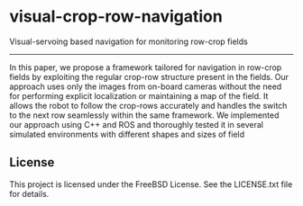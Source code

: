 # visual-crop-row-navigation
Visual-servoing based navigation for monitoring row-crop fields

---
In this paper, we propose a framework tailored for
navigation in row-crop fields by exploiting the regular crop-row structure present
in the fields. Our approach uses only the images from on-board cameras without
the need for performing explicit localization or maintaining a map of the field.
It allows the robot to follow the crop-rows accurately and handles the switch to
the next row seamlessly within the same framework. We implemented our approach
using C++ and ROS and thoroughly tested it in several simulated environments with different
shapes and sizes of field

## License

This project is licensed under the FreeBSD License. See the LICENSE.txt file for details.
